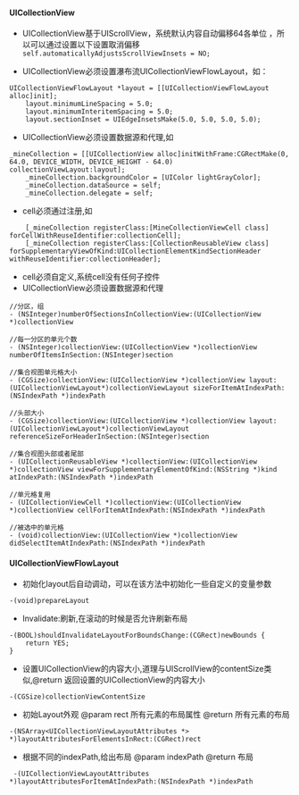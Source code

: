 #### UICollectionView
* UICollectionView基于UIScrollView，系统默认内容自动偏移64各单位 ，所以可以通过设置以下设置取消偏移 
```self.automaticallyAdjustsScrollViewInsets = NO;```

* UICollectionView必须设置瀑布流UICollectionViewFlowLayout，如：

```
UICollectionViewFlowLayout *layout = [[UICollectionViewFlowLayout alloc]init];
    layout.minimumLineSpacing = 5.0;
    layout.minimumInteritemSpacing = 5.0;
    layout.sectionInset = UIEdgeInsetsMake(5.0, 5.0, 5.0, 5.0);
```

* UICollectionView必须设置数据源和代理,如

```
_mineCollection = [[UICollectionView alloc]initWithFrame:CGRectMake(0, 64.0, DEVICE_WIDTH, DEVICE_HEIGHT - 64.0) collectionViewLayout:layout];
    _mineCollection.backgroundColor = [UIColor lightGrayColor];
    _mineCollection.dataSource = self;
    _mineCollection.delegate = self;
```
* cell必须通过注册,如
 
```
    [_mineCollection registerClass:[MineCollectionViewCell class] forCellWithReuseIdentifier:collectionCell];
    [_mineCollection registerClass:[CollectionReusableView class] forSupplementaryViewOfKind:UICollectionElementKindSectionHeader withReuseIdentifier:collectionHeader];
```
 
* cell必须自定义,系统cell没有任何子控件
* UICollectionView必须设置数据源和代理

```
//分区，组
- (NSInteger)numberOfSectionsInCollectionView:(UICollectionView *)collectionView

//每一分区的单元个数
- (NSInteger)collectionView:(UICollectionView *)collectionView numberOfItemsInSection:(NSInteger)section

//集合视图单元格大小
- (CGSize)collectionView:(UICollectionView *)collectionView layout:(UICollectionViewLayout*)collectionViewLayout sizeForItemAtIndexPath:(NSIndexPath *)indexPath

//头部大小
- (CGSize)collectionView:(UICollectionView *)collectionView layout:(UICollectionViewLayout*)collectionViewLayout referenceSizeForHeaderInSection:(NSInteger)section

//集合视图头部或者尾部
- (UICollectionReusableView *)collectionView:(UICollectionView *)collectionView viewForSupplementaryElementOfKind:(NSString *)kind atIndexPath:(NSIndexPath *)indexPath

//单元格复用
- (UICollectionViewCell *)collectionView:(UICollectionView *)collectionView cellForItemAtIndexPath:(NSIndexPath *)indexPath

//被选中的单元格
- (void)collectionView:(UICollectionView *)collectionView didSelectItemAtIndexPath:(NSIndexPath *)indexPath

```
#### UICollectionViewFlowLayout
* 初始化layout后自动调动，可以在该方法中初始化一些自定义的变量参数

```-(void)prepareLayout```

* Invalidate:刷新,在滚动的时候是否允许刷新布局

```
-(BOOL)shouldInvalidateLayoutForBoundsChange:(CGRect)newBounds {
    return YES;
}
```
* 设置UICollectionView的内容大小,道理与UIScrollView的contentSize类似,@return 返回设置的UICollectionView的内容大小

```
-(CGSize)collectionViewContentSize
```

*  初始Layout外观 @param rect 所有元素的布局属性 @return 所有元素的布局

```
-(NSArray<UICollectionViewLayoutAttributes *> *)layoutAttributesForElementsInRect:(CGRect)rect
```

*  根据不同的indexPath,给出布局 @param indexPath @return 布局

```
 -(UICollectionViewLayoutAttributes *)layoutAttributesForItemAtIndexPath:(NSIndexPath *)indexPath
```